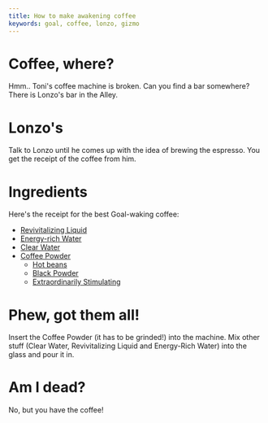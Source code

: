 ```yaml
---
title: How to make awakening coffee
keywords: goal, coffee, lonzo, gizmo
---
```

# Coffee, where?
Hmm.. Toni's coffee machine is broken. Can you find a bar somewhere?
There is Lonzo's bar in the Alley.

# Lonzo's
Talk to Lonzo until he comes up with the idea of brewing the espresso.
You get the receipt of the coffee from him.

# Ingredients
Here's the receipt for the best Goal-waking coffee:
 * [Revivitalizing Liquid](revivitalizing-liquid.md)
 * [Energy-rich Water](energy-rich/index.md)
 * [Clear Water](clear-water.md)
 * [Coffee Powder](coffee-powder.md)
   * [Hot beans](hot-beans.md)
   * [Black Powder](black-powder.md)
   * [Extraordinarily Stimulating](stimulating/index.md)

# Phew, got them all!
Insert the Coffee Powder (it has to be grinded!) into the machine. Mix other stuff
(Clear Water, Revivitalizing Liquid and Energy-Rich Water) into the glass and pour it in.

# Am I dead?
No, but you have the coffee!
